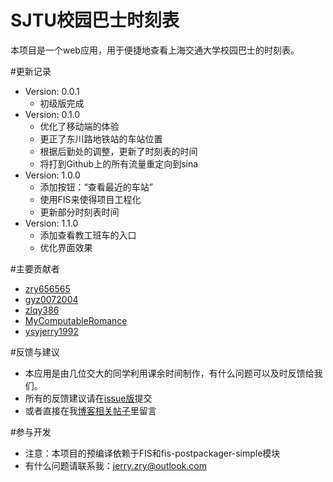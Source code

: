 SJTU校园巴士时刻表
========

本项目是一个web应用，用于便捷地查看上海交通大学校园巴士的时刻表。

#更新记录
- Version: 0.0.1
  - 初级版完成
- Version: 0.1.0
  - 优化了移动端的体验
  - 更正了东川路地铁站的车站位置
  - 根据后勤处的调整，更新了时刻表的时间
  - 将打到Github上的所有流量重定向到sina
- Version: 1.0.0
  - 添加按钮：“查看最近的车站”
  - 使用FIS来使得项目工程化
  - 更新部分时刻表时间
- Version: 1.1.0
  - 添加查看教工班车的入口
  - 优化界面效果

#主要贡献者

- [zry656565](https://github.com/zry656565)
- [gyz0072004](https://github.com/gyz0072004)
- [zlqy386](https://github.com/zlqy386)
- [MyComputableRomance](https://github.com/MyComputableRomance)
- [ysyjerry1992](https://github.com/ysyjerry1992)

#反馈与建议
- 本应用是由几位交大的同学利用课余时间制作，有什么问题可以及时反馈给我们。
- 所有的反馈建议请在[issue版](https://github.com/zry656565/SJTU-Bus/issues)提交
- 或者直接在我[博客相关帖子](http://jerryzou.com/posts/sjtuBusFeedback/)里留言

#参与开发
- 注意：本项目的预编译依赖于FIS和fis-postpackager-simple模块
- 有什么问题请联系我：jerry.zry@outlook.com